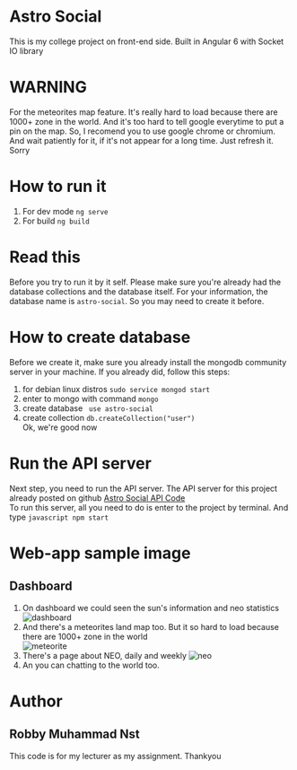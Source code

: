 # Astro Social
This is my college project on front-end side. Built in Angular 6 with Socket IO library  

# WARNING
For the meteorites map feature. It's really hard to load because there are 1000+ zone in the world. And it's too hard to tell google everytime to put a pin on the map. So, I recomend you to use google chrome or chromium. And wait patiently for it, if it's not appear for a long time. Just refresh it. Sorry

# How to run it
1. For dev mode ``` ng serve ```  
2. For build ``` ng build ```  

# Read this
Before you try to run it by it self. Please make sure you're already had the database collections and the database itself. For your information, the database name is ``` astro-social ```. So you may need to create it before.

# How to create database
Before we create it, make sure you already install the mongodb community server in your machine. If you already did, follow this steps:  
1. for debian linux distros ``` sudo service mongod start ```
2. enter to mongo with command ``` mongo ```  
3. create database ```  use astro-social  ```
4. create collection ``` db.createCollection("user") ```  
Ok, we're good now

# Run the API server
Next step, you need to run the API server. The API server for this project already posted on github [Astro Social API Code](https://github.com/OrionStark/mw-astronomy)  
To run this server, all you need to do is enter to the project by terminal. And type ```javascript npm start ```

# Web-app sample image
## Dashboard
1. On dashboard we could seen the sun's information and neo statistics
![dashboard](https://raw.githubusercontent.com/OrionStark/mw-astronomy-frontend/master/images/Screenshot%20from%202018-06-27%2014-12-42.png)  
2. And there's a meteorites land map too. But it so hard to load because there are 1000+ zone in the world  
![meteorite](https://raw.githubusercontent.com/OrionStark/mw-astronomy-frontend/master/images/Screenshot%20from%202018-06-27%2014-12-03.png)  
3. There's a page about NEO, daily and weekly
![neo](https://raw.githubusercontent.com/OrionStark/mw-astronomy-frontend/master/images/Screenshot%20from%202018-06-27%2014-12-53.png)  
4. An you can chatting to the world too.

# Author
## Robby Muhammad Nst
This code is for my lecturer as my assignment. Thankyou
